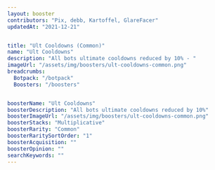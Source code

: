 ```yaml
---
layout: booster
contributors: "Pix, debb, Kartoffel, GlareFacer"
updatedAt: "2021-12-21"


title: "Ult Cooldowns (Common)"
name: "Ult Cooldowns"
description: "All bots ultimate cooldowns reduced by 10% - "
imageUrl: "/assets/img/boosters/ult-cooldowns-common.png"
breadcrumbs:
  Botpack: "/botpack"
  Boosters: "/boosters"


boosterName: "Ult Cooldowns"
boosterDescription: "All bots ultimate cooldowns reduced by 10%"
boosterImageUrl: "/assets/img/boosters/ult-cooldowns-common.png"
boosterStacks: "Multiplicative"
boosterRarity: "Common"
boosterRaritySortOrder: "1"
boosterAcquisition: ""
boosterOpinion: ""
searchKeywords: ""
---
```



